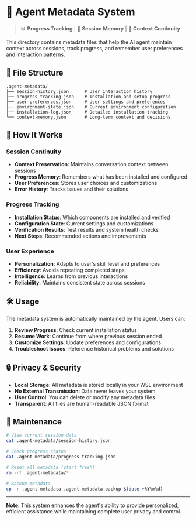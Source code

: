 # 🤖 Agent Metadata System

> 📊 **Progress Tracking** | 🧠 **Session Memory** | 🔄 **Context Continuity**

This directory contains metadata files that help the AI agent maintain context across sessions, track progress, and remember user preferences and interaction patterns.

## 📁 File Structure

```
.agent-metadata/
├── session-history.json      # User interaction history
├── progress-tracking.json    # Installation and setup progress
├── user-preferences.json     # User settings and preferences
├── environment-state.json    # Current environment configuration
├── installation-log.json     # Detailed installation tracking
└── context-memory.json       # Long-term context and decisions
```

## 🔄 How It Works

### Session Continuity
- **Context Preservation**: Maintains conversation context between sessions
- **Progress Memory**: Remembers what has been installed and configured
- **User Preferences**: Stores user choices and customizations
- **Error History**: Tracks issues and their solutions

### Progress Tracking
- **Installation Status**: Which components are installed and verified
- **Configuration State**: Current settings and customizations
- **Verification Results**: Test results and system health checks
- **Next Steps**: Recommended actions and improvements

### User Experience
- **Personalization**: Adapts to user's skill level and preferences
- **Efficiency**: Avoids repeating completed steps
- **Intelligence**: Learns from previous interactions
- **Reliability**: Maintains consistent state across sessions

## 🛠️ Usage

The metadata system is automatically maintained by the agent. Users can:

1. **Review Progress**: Check current installation status
2. **Resume Work**: Continue from where previous session ended
3. **Customize Settings**: Update preferences and configurations
4. **Troubleshoot Issues**: Reference historical problems and solutions

## 🔒 Privacy & Security

- **Local Storage**: All metadata is stored locally in your WSL environment
- **No External Transmission**: Data never leaves your system
- **User Control**: You can delete or modify any metadata files
- **Transparent**: All files are human-readable JSON format

## 🧹 Maintenance

```bash
# View current session data
cat .agent-metadata/session-history.json

# Check progress status
cat .agent-metadata/progress-tracking.json

# Reset all metadata (start fresh)
rm -rf .agent-metadata/*

# Backup metadata
cp -r .agent-metadata .agent-metadata-backup-$(date +%Y%m%d)
```

---

**Note**: This system enhances the agent's ability to provide personalized, efficient assistance while maintaining complete user privacy and control.